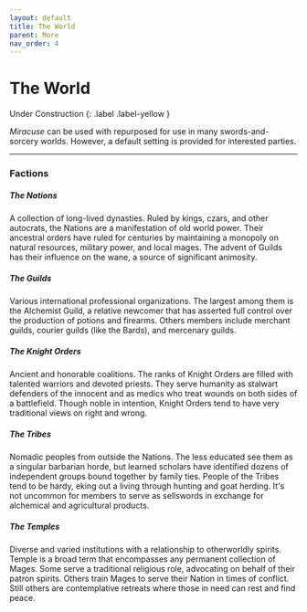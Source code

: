```yaml
---
layout: default
title: The World
parent: More
nav_order: 4
---
```


# The World

Under Construction
{: .label .label-yellow }

_Miracuse_ can be used with repurposed for use in many swords-and-sorcery worlds. However, a default setting is provided for interested parties.

---

### Factions

##### The Nations

A collection of long-lived dynasties. Ruled by kings, czars, and other autocrats, the Nations are a manifestation of old world power. Their ancestral orders have ruled for centuries by maintaining a monopoly on natural resources, military power, and local mages. The advent of Guilds has their influence on the wane, a source of significant animosity.

##### The Guilds

Various international professional organizations. The largest among them is the Alchemist Guild, a relative newcomer that has asserted full control over the production of potions and firearms. Others members include merchant guilds, courier guilds (like the Bards), and mercenary guilds.

##### The Knight Orders

Ancient and honorable coalitions. The ranks of Knight Orders are filled with talented warriors and devoted priests. They serve humanity as stalwart defenders of the innocent and as medics who treat wounds on both sides of a battlefield. Though noble in intention, Knight Orders tend to have very traditional views on right and wrong.

##### The Tribes

Nomadic peoples from outside the Nations. The less educated see them as a singular barbarian horde, but learned scholars have identified dozens of independent groups bound together by family ties. People of the Tribes tend to be hardy, eking out a living through hunting and goat herding. It's not uncommon for members to serve as sellswords in exchange for alchemical and agricultural products.

##### The Temples

Diverse and varied institutions with a relationship to otherworldly spirits. Temple is a broad term that encompasses any permanent collection of Mages. Some serve a traditional religious role, advocating on behalf of their patron spirits. Others train Mages to serve their Nation in times of conflict. Still others are contemplative retreats where those in need can rest and find peace.
